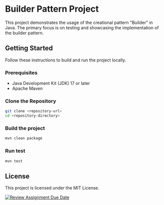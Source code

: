 # Builder Pattern Project

This project demonstrates the usage of the creational pattern "Builder" in Java. The primary focus is on testing and showcasing the implementation of the builder pattern.

## Getting Started

Follow these instructions to build and run the project locally.

### Prerequisites

- Java Development Kit (JDK) 17 or later
- Apache Maven

### Clone the Repository

```bash
git clone <repository-url>
cd <repository-directory>
 ```

### Build the project

```bash
mvn clean package
 ```

### Run test

```bash
mvn test
 ```

## License

This project is licensed under the MIT License.

[![Review Assignment Due Date](https://classroom.github.com/assets/deadline-readme-button-24ddc0f5d75046c5622901739e7c5dd533143b0c8e959d652212380cedb1ea36.svg)](https://classroom.github.com/a/eYTuOlgZ)

